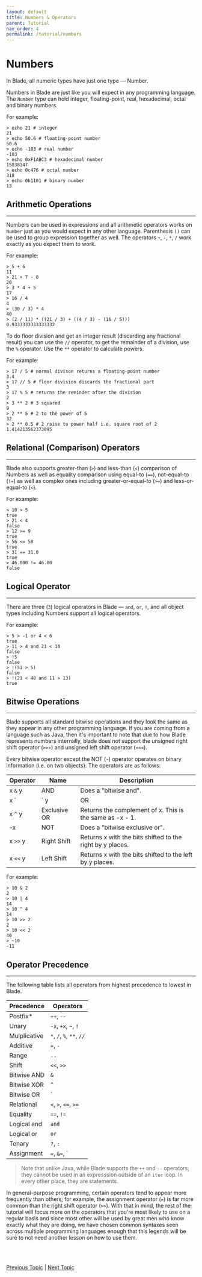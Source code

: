 ```yaml
---
layout: default
title: Numbers & Operators
parent: Tutorial
nav_order: 4
permalink: /tutorial/numbers
---
```



# Numbers

In Blade, all numeric types have just one type &mdash; Number. 

Numbers in Blade are just like you will expect in any programming language. 
The `Number` type can hold integer, floating-point, real, hexadecimal, 
octal and binary numbers. 

For example:

```blade-repl
> echo 21 # integer
21
> echo 50.6 # floating-point number
50.6
> echo -103 # real number
-103
> echo 0xF1ABC3 # hexadecimal number
15838147
> echo 0c476 # octal number
318
> echo 0b1101 # binary number
13
```

## Arithmetic Operations
---

Numbers can be used in expressions and all arithmetic operators works on `Number` just as you would expect
in any other language. Parenthesis `()` can be used to group expression together as well. The 
operators `+`, `-`, `*`, `/` work exactly as you expect them to work.

For example:

```blade-repl
> 5 + 6
11
> 21 + 7 - 8
20
> 3 * 4 + 5
17
> 16 / 4
4
> (30 / 3) * 4
40
> (2 / 11) * ((21 / 3) + ((4 / 3) - (16 / 5)))
0.9333333333333332
```

To do floor division and get an integer result (discarding any fractional result) you can use 
the `//` operator, to get the remainder of a division, use the `%` operator. Use the `**` operator 
to calculate powers.

For example:

```blade-repl
> 17 / 5 # normal divison returns a floating-point number
3.4
> 17 // 5 # floor division discards the fractional part
3
> 17 % 5 # returns the reminder after the division
2
> 3 ** 2 # 3 squared
9
> 2 ** 5 # 2 to the power of 5
32
> 2 ** 0.5 # 2 raise to power half i.e. square root of 2
1.414213562373095
```


## Relational (Comparison) Operators
---

Blade also supports greater-than (`>`) and less-than (`<`) comparison of Numbers as well as
equality comparison using equal-to (`==`), not-equal-to (`!=`) as well as complex ones including
greater-or-equal-to (`>=`) and less-or-equal-to (`<`).

For example:

```blade-repl
> 10 > 5
true
> 21 < 4
false
> 12 >= 9
true
> 56 <= 58
true
> 31 == 31.0
true
> 46.000 != 46.00
false
```


## Logical Operator
---

There are three (`3`) logical operators in Blade &mdash; `and`, `or`, `!`, and all object types including Numbers support 
all logical operators.

For example:

```blade-repl
> 5 > -1 or 4 < 6
true
> 11 > 4 and 21 < 18
false
> !5
false
> !(51 > 5)
false
> !(21 < 40 and 11 > 13)
true
```

## Bitwise Operations
---

Blade supports all standard bitwise operations and they look the same as they appear in any other
programming language. If you are coming from a language such as Java, then it's important to note
that due to how Blade represents numbers internally, blade does not support the unsigned right shift operator (`>>>`) and unsigned left shift operator (`<<<`). 

Every bitwise operator except the NOT (`~`) operator operates on binary information (i.e. on two 
objects). The operators are as follows:

| Operator | Name         | Description |
|----------|--------------|-------------|
| x `&` y  | AND          | Does a "bitwise and". |
| x `|` y  | OR           | Does a "bitwise or". |
| x `^` y  | Exclusive OR | Returns the complement of x. This is the same as -x - 1. |
| `~`x     | NOT          | Does a "bitwise exclusive or". |
| x `>>` y | Right Shift  | Returns x with the bits shifted to the right by y places. |
| x `<<` y | Left Shift   | Returns x with the bits shifted to the left by y places. |

For example:

```blade-repl
> 10 & 2
2
> 10 | 4
14
> 10 ^ 4
14
> 10 >> 2
2
> 10 << 2
40
> ~10
-11
```


## Operator Precedence
---

The following table lists all operators from highest precedence to lowest in Blade.

| Precedence | Operators |
|------------|-----------|
| Postfix*      | `++`, `--` |
| Unary      | `-x`, `+x`, `~`, `!` |
| Mulplicative | `*`, `/`, `%`, `**`, `//` |
| Additive | `+`, `-` |
| Range | `..` |
| Shift | `<<`, `>>` |
| Bitwise AND | `&` |
| Bitwise XOR | `^` |
| Bitwise OR | `|` |
| Relational | `<`, `>`, `<=`, `>=` |
| Equality | `==`, `!=` |
| Logical and | `and` |
| Logical or | `or` |
| Tenary | `?`, `:` |
| Assignment | `=`, `&=`, `|=`, `*=`, `+=`, `-=`, `/=`, `**=`, `%=`, `>>=`, `<<=`, `^=`, `//=` |

> Note that unlike Java, while Blade supports the `++` and `--` operators, they cannot be used in
> an expresssion outside of an `iter` loop. In every other place, they are statements.

In general-purpose programming, certain operators tend to appear more frequently than others; 
for example, the assignment operator (`=`) is far more common than the right shift operator (`>>`). 
With that in mind, the rest of the tutorial will focus more on the operators that you're most 
likely to use on a regular basis and since most other will be used by great men who know exactly 
what they are doing, we have chosen common syntaxes seen across multiple programming languages 
enough that this legends will be sure to not need another lesson on how to use them.


<br><br>

[Previous Topic](./comments) | [Next Topic](./strings)
